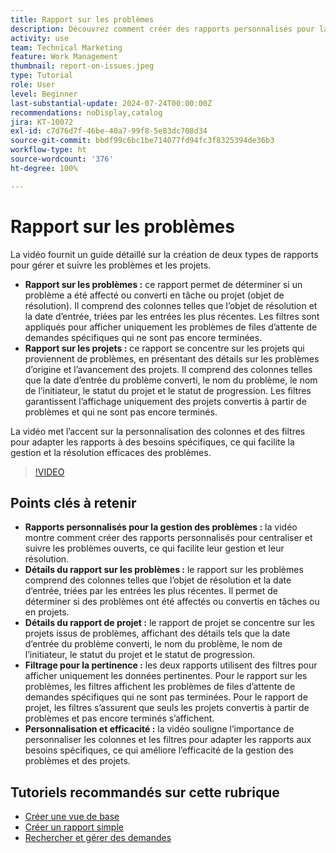 ```yaml
---
title: Rapport sur les problèmes
description: Découvrez comment créer des rapports personnalisés pour la gestion des problèmes et des projets, notamment comment centraliser et suivre les problèmes ouverts, personnaliser les colonnes et les filtres et optimiser la gestion des projets et des problèmes.
activity: use
team: Technical Marketing
feature: Work Management
thumbnail: report-on-issues.jpeg
type: Tutorial
role: User
level: Beginner
last-substantial-update: 2024-07-24T00:00:00Z
recommendations: noDisplay,catalog
jira: KT-10072
exl-id: c7d76d7f-46be-40a7-99f8-5e83dc708d34
source-git-commit: bbdf99c6bc1be714077fd94fc3f8325394de36b3
workflow-type: ht
source-wordcount: '376'
ht-degree: 100%

---
```


# Rapport sur les problèmes

La vidéo fournit un guide détaillé sur la création de deux types de rapports pour gérer et suivre les problèmes et les projets.

* **Rapport sur les problèmes :** ce rapport permet de déterminer si un problème a été affecté ou converti en tâche ou projet (objet de résolution). Il comprend des colonnes telles que l’objet de résolution et la date d’entrée, triées par les entrées les plus récentes. Les filtres sont appliqués pour afficher uniquement les problèmes de files d’attente de demandes spécifiques qui ne sont pas encore terminées.
* **Rapport sur les projets :** ce rapport se concentre sur les projets qui proviennent de problèmes, en présentant des détails sur les problèmes d’origine et l’avancement des projets. Il comprend des colonnes telles que la date d’entrée du problème converti, le nom du problème, le nom de l’initiateur, le statut du projet et le statut de progression. Les filtres garantissent l’affichage uniquement des projets convertis à partir de problèmes et qui ne sont pas encore terminés.

La vidéo met l’accent sur la personnalisation des colonnes et des filtres pour adapter les rapports à des besoins spécifiques, ce qui facilite la gestion et la résolution efficaces des problèmes.


>[!VIDEO](https://video.tv.adobe.com/v/3432002/?quality=12&learn=on&enablevpops=1)

## Points clés à retenir

* **Rapports personnalisés pour la gestion des problèmes :** la vidéo montre comment créer des rapports personnalisés pour centraliser et suivre les problèmes ouverts, ce qui facilite leur gestion et leur résolution.
* **Détails du rapport sur les problèmes :** le rapport sur les problèmes comprend des colonnes telles que l’objet de résolution et la date d’entrée, triées par les entrées les plus récentes. Il permet de déterminer si des problèmes ont été affectés ou convertis en tâches ou en projets.
* **Détails du rapport de projet :** le rapport de projet se concentre sur les projets issus de problèmes, affichant des détails tels que la date d’entrée du problème converti, le nom du problème, le nom de l’initiateur, le statut du projet et le statut de progression.
* **Filtrage pour la pertinence :** les deux rapports utilisent des filtres pour afficher uniquement les données pertinentes. Pour le rapport sur les problèmes, les filtres affichent les problèmes de files d’attente de demandes spécifiques qui ne sont pas terminées. Pour le rapport de projet, les filtres s’assurent que seuls les projets convertis à partir de problèmes et pas encore terminés s’affichent.
* **Personnalisation et efficacité :** la vidéo souligne l’importance de personnaliser les colonnes et les filtres pour adapter les rapports aux besoins spécifiques, ce qui améliore l’efficacité de la gestion des problèmes et des projets.


## Tutoriels recommandés sur cette rubrique

* [Créer une vue de base](/help/reporting/basic-reporting/create-a-basic-view.md)
* [Créer un rapport simple](/help/reporting/basic-reporting/create-a-simple-report.md)
* [Rechercher et gérer des demandes](/help/manage-work/issues-requests/find-requests.md)


